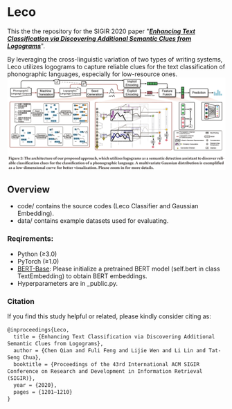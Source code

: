 # Leco

This the the repository for the SIGIR 2020 paper "[***Enhancing Text Classification via Discovering Additional Semantic Clues from Logograms***](https://dl.acm.org/doi/abs/10.1145/3397271.3401107)".

By leveraging the cross-linguistic variation of two types of writing systems, Leco utilizes logograms to capture reliable clues for the text classification of phonographic languages, especially for low-resource ones.
![RUNOOB 图标](./Framework.png)

## Overview

- code/ 
  contains the source codes (Leco Classifier and Gaussian Embedding).
- data/ 
  contains example datasets used for evaluating.

### Reqirements:

* Python (≥3.0)
* PyTorch (≥1.0)
* [BERT-Base](https://github.com/google-research/bert): Please initialize a pretrained BERT model (self.bert in class TextEmbedding) to obtain BERT embeddings.
* Hyperparameters are in _public.py.

### Citation

If you find this study helpful or related, please kindly consider citing as:

```
@inproceedings{Leco,
  title = {Enhancing Text Classification via Discovering Additional Semantic Clues from Logograms},
  author = {Chen Qian and Fuli Feng and Lijie Wen and Li Lin and Tat-Seng Chua},
  booktitle = {Proceedings of the 43rd International ACM SIGIR Conference on Research and Development in Information Retrieval (SIGIR)},
  year = {2020},
  pages = {1201–1210}
}
```

